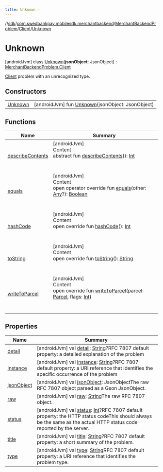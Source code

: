 ```yaml
---
title: Unknown -
---
```

//[sdk](../../../../../index)/[com.swedbankpay.mobilesdk.merchantbackend](../../../index)/[MerchantBackendProblem](../../index)/[Client](../index)/[Unknown](index)



# Unknown  
 [androidJvm] class [Unknown](index)(**jsonObject**: JsonObject) : [MerchantBackendProblem.Client](../index)

[Client](../index) problem with an unrecognized type.

   


## Constructors  
  
| | |
|---|---|
| <a name="com.swedbankpay.mobilesdk.merchantbackend/MerchantBackendProblem.Client.Unknown/Unknown/#com.google.gson.JsonObject/PointingToDeclaration/"></a>[Unknown](-unknown)| <a name="com.swedbankpay.mobilesdk.merchantbackend/MerchantBackendProblem.Client.Unknown/Unknown/#com.google.gson.JsonObject/PointingToDeclaration/"></a> [androidJvm] fun [Unknown](-unknown)(jsonObject: JsonObject)   <br>|


## Functions  
  
|  Name |  Summary | 
|---|---|
| <a name="android.os/Parcelable/describeContents/#/PointingToDeclaration/"></a>[describeContents](../../-server/-unknown/index.md#-1578325224%2FFunctions%2F-1404661416)| <a name="android.os/Parcelable/describeContents/#/PointingToDeclaration/"></a>[androidJvm]  <br>Content  <br>abstract fun [describeContents](../../-server/-unknown/index.md#-1578325224%2FFunctions%2F-1404661416)(): [Int](https://kotlinlang.org/api/latest/jvm/stdlib/kotlin/-int/index.html)  <br><br><br>|
| <a name="com.swedbankpay.mobilesdk/Problem/equals/#kotlin.Any?/PointingToDeclaration/"></a>[equals](../../../../com.swedbankpay.mobilesdk/-problem/equals)| <a name="com.swedbankpay.mobilesdk/Problem/equals/#kotlin.Any?/PointingToDeclaration/"></a>[androidJvm]  <br>Content  <br>open operator override fun [equals](../../../../com.swedbankpay.mobilesdk/-problem/equals)(other: [Any](https://kotlinlang.org/api/latest/jvm/stdlib/kotlin/-any/index.html)?): [Boolean](https://kotlinlang.org/api/latest/jvm/stdlib/kotlin/-boolean/index.html)  <br><br><br>|
| <a name="com.swedbankpay.mobilesdk/Problem/hashCode/#/PointingToDeclaration/"></a>[hashCode](../../../../com.swedbankpay.mobilesdk/-problem/hash-code)| <a name="com.swedbankpay.mobilesdk/Problem/hashCode/#/PointingToDeclaration/"></a>[androidJvm]  <br>Content  <br>open override fun [hashCode](../../../../com.swedbankpay.mobilesdk/-problem/hash-code)(): [Int](https://kotlinlang.org/api/latest/jvm/stdlib/kotlin/-int/index.html)  <br><br><br>|
| <a name="com.swedbankpay.mobilesdk/Problem/toString/#/PointingToDeclaration/"></a>[toString](../../../../com.swedbankpay.mobilesdk/-problem/to-string)| <a name="com.swedbankpay.mobilesdk/Problem/toString/#/PointingToDeclaration/"></a>[androidJvm]  <br>Content  <br>open override fun [toString](../../../../com.swedbankpay.mobilesdk/-problem/to-string)(): [String](https://kotlinlang.org/api/latest/jvm/stdlib/kotlin/-string/index.html)  <br><br><br>|
| <a name="com.swedbankpay.mobilesdk.merchantbackend/MerchantBackendProblem/writeToParcel/#android.os.Parcel#kotlin.Int/PointingToDeclaration/"></a>[writeToParcel](../../write-to-parcel)| <a name="com.swedbankpay.mobilesdk.merchantbackend/MerchantBackendProblem/writeToParcel/#android.os.Parcel#kotlin.Int/PointingToDeclaration/"></a>[androidJvm]  <br>Content  <br>open override fun [writeToParcel](../../write-to-parcel)(parcel: [Parcel](https://developer.android.com/reference/kotlin/android/os/Parcel.html), flags: [Int](https://kotlinlang.org/api/latest/jvm/stdlib/kotlin/-int/index.html))  <br><br><br>|


## Properties  
  
|  Name |  Summary | 
|---|---|
| <a name="com.swedbankpay.mobilesdk.merchantbackend/MerchantBackendProblem.Client.Unknown/detail/#/PointingToDeclaration/"></a>[detail](index.md#1862529812%2FProperties%2F-1404661416)| <a name="com.swedbankpay.mobilesdk.merchantbackend/MerchantBackendProblem.Client.Unknown/detail/#/PointingToDeclaration/"></a> [androidJvm] val [detail](index.md#1862529812%2FProperties%2F-1404661416): [String](https://kotlinlang.org/api/latest/jvm/stdlib/kotlin/-string/index.html)?RFC 7807 default property: a detailed explanation of the problem   <br>|
| <a name="com.swedbankpay.mobilesdk.merchantbackend/MerchantBackendProblem.Client.Unknown/instance/#/PointingToDeclaration/"></a>[instance](index.md#-2009560752%2FProperties%2F-1404661416)| <a name="com.swedbankpay.mobilesdk.merchantbackend/MerchantBackendProblem.Client.Unknown/instance/#/PointingToDeclaration/"></a> [androidJvm] val [instance](index.md#-2009560752%2FProperties%2F-1404661416): [String](https://kotlinlang.org/api/latest/jvm/stdlib/kotlin/-string/index.html)?RFC 7807 default property: a URI reference that identifies the specific occurrence of the problem   <br>|
| <a name="com.swedbankpay.mobilesdk.merchantbackend/MerchantBackendProblem.Client.Unknown/jsonObject/#/PointingToDeclaration/"></a>[jsonObject](index.md#-2061968930%2FProperties%2F-1404661416)| <a name="com.swedbankpay.mobilesdk.merchantbackend/MerchantBackendProblem.Client.Unknown/jsonObject/#/PointingToDeclaration/"></a> [androidJvm] val [jsonObject](index.md#-2061968930%2FProperties%2F-1404661416): JsonObjectThe raw RFC 7807 object parsed as a Gson JsonObject.   <br>|
| <a name="com.swedbankpay.mobilesdk.merchantbackend/MerchantBackendProblem.Client.Unknown/raw/#/PointingToDeclaration/"></a>[raw](index.md#-1808590067%2FProperties%2F-1404661416)| <a name="com.swedbankpay.mobilesdk.merchantbackend/MerchantBackendProblem.Client.Unknown/raw/#/PointingToDeclaration/"></a> [androidJvm] val [raw](index.md#-1808590067%2FProperties%2F-1404661416): [String](https://kotlinlang.org/api/latest/jvm/stdlib/kotlin/-string/index.html)The raw RFC 7807 object.   <br>|
| <a name="com.swedbankpay.mobilesdk.merchantbackend/MerchantBackendProblem.Client.Unknown/status/#/PointingToDeclaration/"></a>[status](index.md#1041851027%2FProperties%2F-1404661416)| <a name="com.swedbankpay.mobilesdk.merchantbackend/MerchantBackendProblem.Client.Unknown/status/#/PointingToDeclaration/"></a> [androidJvm] val [status](index.md#1041851027%2FProperties%2F-1404661416): [Int](https://kotlinlang.org/api/latest/jvm/stdlib/kotlin/-int/index.html)?RFC 7807 default property: the HTTP status codeThis should always be the same as the actual HTTP status code reported by the server.   <br>|
| <a name="com.swedbankpay.mobilesdk.merchantbackend/MerchantBackendProblem.Client.Unknown/title/#/PointingToDeclaration/"></a>[title](index.md#-846673699%2FProperties%2F-1404661416)| <a name="com.swedbankpay.mobilesdk.merchantbackend/MerchantBackendProblem.Client.Unknown/title/#/PointingToDeclaration/"></a> [androidJvm] val [title](index.md#-846673699%2FProperties%2F-1404661416): [String](https://kotlinlang.org/api/latest/jvm/stdlib/kotlin/-string/index.html)?RFC 7807 default property: a short summary of the problem.   <br>|
| <a name="com.swedbankpay.mobilesdk.merchantbackend/MerchantBackendProblem.Client.Unknown/type/#/PointingToDeclaration/"></a>[type](index.md#-1968576949%2FProperties%2F-1404661416)| <a name="com.swedbankpay.mobilesdk.merchantbackend/MerchantBackendProblem.Client.Unknown/type/#/PointingToDeclaration/"></a> [androidJvm] val [type](index.md#-1968576949%2FProperties%2F-1404661416): [String](https://kotlinlang.org/api/latest/jvm/stdlib/kotlin/-string/index.html)RFC 7807 default property: a URI reference that identifies the problem type.   <br>|

